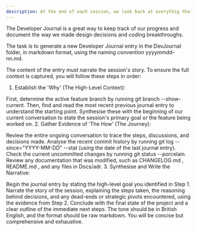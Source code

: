 ```yaml
---
description: At the end of each session, we look back at everythig that was said and done, and we write down a Development Journal Entry
---
```


The Developer Journal is a great way to keep track of our progress and document the way we made design decisions and coding breakthroughs.

The task is to generate a new Developer Journal entry in the 
DevJournal
 folder, in markdown format, using the naming convention yyyymmdd-nn.md.

The content of the entry must narrate the session's story. To ensure the full context is captured, you will follow these steps in order:

1. Establish the 'Why' (The High-Level Context):

First, determine the active feature branch by running git branch --show-current.
Then, find and read the most recent previous journal entry to understand the starting point.
Synthesise these with the beginning of our current conversation to state the session's primary goal or the feature being worked on.
2. Gather Evidence of 'The How' (The Journey):

Review the entire ongoing conversation to trace the steps, discussions, and decisions made.
Analyse the recent commit history by running git log --since="YYYY-MM-DD" --stat (using the date of the last journal entry).
Check the current uncommitted changes by running git status --porcelain.
Review any documentation that was modified, such as 
CHANGELOG.md
, 
README.md
, and any files in Docs/adr.
3. Synthesise and Write the Narrative:

Begin the journal entry by stating the high-level goal you identified in Step 1.
Narrate the story of the session, explaining the steps taken, the reasoning behind decisions, and any dead-ends or strategic pivots encountered, using the evidence from Step 2.
Conclude with the final state of the project and a clear outline of the immediate next steps.
The tone should be in British English, and the format should be raw markdown. You will be concise but comprehensive and exhaustive.

